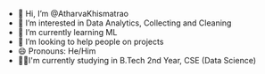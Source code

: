 - 👋 Hi, I’m @AtharvaKhismatrao
- 👀 I’m interested in Data Analytics, Collecting and Cleaning
- 🌱 I’m currently learning ML
- 💞️ I’m looking to help people on projects
- 😄 Pronouns: He/Him
- 👨‍🎓I'm currently studying in B.Tech 2nd Year, CSE (Data Science)

<!---
AtharvaKhismatrao/AtharvaKhismatrao is a ✨ special ✨ repository because its `README.md` (this file) appears on your GitHub profile.
You can click the Preview link to take a look at your changes.
--->
